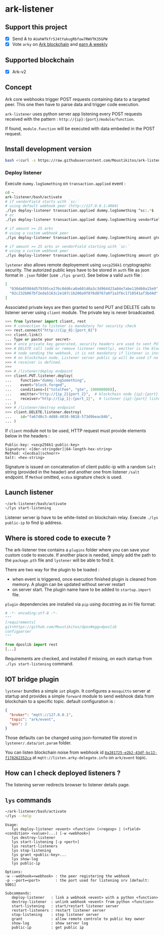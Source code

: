 # ark-listener

## Support this project

  * [X] Send &#1126; to `AUahWfkfr5J4tYakugRbfow7RWVTK35GPW`
  * [X] Vote `arky` on [Ark blockchain](https://explorer.ark.io) and [earn &#1126; weekly](http://dpos.arky-delegate.info/arky)

## Supported blockchain

  * [X] Ark-v2

## Concept

Ark core webhooks trigger POST requests containing data to a targeted peer. This one then have to parse data and trigger code execution.

`ark-listener` uses python server app listening every POST requests received with the pattern : `http://{ip}:{port}/module/function`.

If found, `module.function` will be executed with data embeded in the POST request.

## Install development version

```bash
bash <(curl -s https://raw.githubusercontent.com/Moustikitos/ark-listener/master/bash/lys-install.sh)
```

### Deploy listener

Execute `dummy.logSomething` on `transaction.applied` event :

```bash
cd ~
ark-listener/bash/activate
# if vendorField starts with `sc:`
# using default webhook peer (http://127.0.0.1:4004)
./lys deploy-listener transaction.applied dummy.logSomething ^sc:.*$
# or
./lys deploy-listener transaction.applied dummy.logSomething vendorField regexp ^sc:.*$

# if amount >= 25 arks
# using a custom webhook peer
./lys deploy-listener transaction.applied dummy.logSomething amount gte 2500000000 -w http://dpos.arky-delegate.info:4004

# if amount >= 25 arks or vendorField starting with `sc:`
# using a custom webhook peer
./lys deploy-listener transaction.applied dummy.logSomething amount gte 2500000000 vendorField regexp ^sc:.*$ -w http://dpos.arky-delegate.info:4004
```

`lystener` also allows remote deployement using `secp256k1` cryptographic security. The autorized public keys have to be stored in `auth` file as json format in `.json` folder (use `./lys grant`). See below a valid `auth` file :

```json
[
  "030da05984d579395ce276c0dd6ca0a60140a3c3d964423a04e7abe110d60a15e9",
  "02c232b067bf2eda5163c2e187c1b206a9f876d8767a0f1a3f6c1718541af3bd4d"
]
```

Associated private keys are then granted to send PUT and DELETE calls to listener server using `client` module. The private key is never broadcasted.

```python
>>> from lystener import client, rest
>>> # connection to listener is mandatory for security check
>>> rest.connect("http://{ip_0}:{port_0}")
>>> client.link()
... Type or paste your secret>
>>> # once private key generated, security headers are used to sent PUT or
>>> # DELETE call (add or remove listener remotly), emitter is the blockchain
>>> # node sending the webhook, it is not mandatory if listener is installed 
>>> # on blockchain node. Listener server public ip will be used if no
>>> # receiver is defined.
>>>
>>> # /listener/deploy endpoint
>>> client.PUT.listener.deploy(
...    function="dummy.logSomething",
...    event="block.forged",
...    conditions=[("totalFee", "gte", 100000000)],
...    emitter="http://{ip_2}{port_2}",  # blockchain node {ip}:{port}
...    receiver="http://{ip_1}:{port_1}",  # listener {ip}:{port} listening 
... )
>>> # /listener/destroy endpoint
>>> client.DELETE.listener.destroy(
...    id="fa67d0c3-4d88-4038-9818-573d9beac84b",
... )
```

If `client` module not to be used, HTTP request must provide elements below in the headers :

```raw
Public-key: <secp256k1-public-key>
Signature: <[der-stringder]|64-length-hex-string>
Method: <[ecdsa]|schnorr>
Salt: <hex-string>
```

Signature is issued on concatenation of client public-ip with a random `Salt` string (provided in the header) and another one from listener `/salt` endpoint. If `Method` omitted, `ecdsa` signature check is used.

## Launch listener

```bash
~/ark-listener/bash/activate
~/lys start-listening
```

Listener server ip have to be white-listed on blockchain relay. Execute `./lys public-ip` to find ip address.

## Where is stored code to execute ?

The ark-listener tree contains a `plugins` folder where you can save your custom code to execute. If another place is needed, simply add the path to the `package.pth` file and `lystener` will be able to find it.

There are two way for the plugin to be loaded :
  * when event is triggered, once execution finished plugin is cleaned from memory. A plugin can be updated without server restart
  * on server start. The plugin name have to be added to `startup.import` file.

`plugin` dependencies are installed via `pip` using docstring as ini file format:

```python
# -*- encoding:utf-8 -*-
"""
[requirements]
git+https://github.com/Moustikitos/dpos#egg=dposlib
configparser
"""

from dposlib import rest
[...]
```

Requirements are checked, and installed if missing, on each startup from `./lys start-listening` command.

## IOT bridge plugin

`lystener` bundles a simple `iot` plugin. It configures a `mosquitto` server at startup and provides a simple `forward` module to send webhook data from blockchain to a specific topic. default configuration is :

```json
{
  "broker": "mqtt://127.0.0.1",
  "topic": "ark/event",
  "qos": 2
}
```

Those defaults can be changed using json-formated file stored in `lystener/.data/iot.param` folder.

You can listen blockchain noise from webhook id [`8a281725-e2b2-43df-bc12-f178262352ca`](http://listen.arky-delegate.info) at `mqtt://listen.arky-delegate.info` on `ark/event` topic. 

## How can I check deployed listeners ?

The listening server redirects browser to listener details page.

## `lys` commands

```bash
~/ark-listener/bash/activate
~/lys --help
```

```
Usage:
   lys deploy-listener <event> <function> (<regexp> | (<field> <condition> <value>)...) [-w <webhook>]
   lys destroy-listener
   lys start-listening [-p <port>]
   lys restart-listeners
   lys stop-listening
   lys grant <public-key>...
   lys show-log
   lys public-ip

Options:
-w --webhook=<webhook> : the peer registering the webhook
-p --port=<port>       : the port used for listening srv [default: 5001]

Subcommands:
   deploy-listener   : link a webhook <event> with a python <function>
   destroy-listener  : unlink webhook <event> from python <function>
   start-listening   : start/restart listener server
   restart-listeners : restart listener server
   stop-listening    : stop listener server
   grant             : allow remote controle to public key owner
   show-log          : show server log
   public-ip         : get public ip
```
